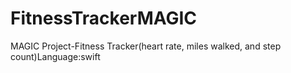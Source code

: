 # FitnessTrackerMAGIC
MAGIC Project-Fitness Tracker(heart rate, miles walked, and step count)Language:swift
